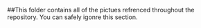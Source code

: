 ##This folder contains all of the pictues refrenced throughout the repository. You can safely igonre this section.
 
